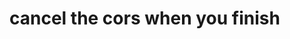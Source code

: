 <!-- # Test the fucking signin logout for Errors again. Remmember that the "Get current user function is in the auth action and reducer, because you need to establish if the user is authenticated and if the thing is loading. -->

<!-- # Do the "addLink" schema  -->

<!-- # Figure out how to make a responsive dropdown navbar for the filter -->

<!-- # Add the genre selector to the profile -->

<!-- # Display the list of applyed Adds in the profile. and how many users applied to your add -->

<!-- # inc the uploadimage componenent into the profile -->

<!-- # make delete buttons for skills and education -->

<!-- # make a filter for posts -->

<!-- # figure out how to make the profile images with different resolution fit -->

<!-- # make the filter component reusable -->

<!-- # Add proptypes to components -->

<!-- # try making the age update -->

# cancel the cors when you finish

<!-- # improve error handling when you finish (posts.js line 63) -->

<!-- # add a delete profile and user button -->

<!-- # make updating the profile and posts unavalible for other users -->

<!-- # users can make only one profile! -->

<!-- # add pagination -->

<!-- # Add Moment dates where needed -->

<!-- # "Applied" button has to stay after refresh -->

<!-- # "posts route (line 48) figure out how to return only the Applied for posts. check the mogoose documentation -->

<!-- # Add colors to social icons -->

<!-- # make "About" "contact" and "terms" pages -->
